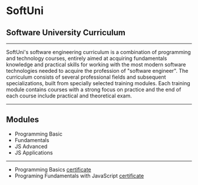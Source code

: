 # SoftUni
## Software University Curriculum
_________________________________________________________________________________________________________________________________________________________________
SoftUni's software engineering curriculum is a combination of programming and technology courses, entirely aimed at acquiring fundamentals knowledge and practical skills for working with the most modern software technologies needed to acquire the profession of "software engineer".
The curriculum consists of several professional fields and subsequent specializations, built from specially selected training modules. Each training module contains courses with a strong focus on practice and the end of each course include practical and theoretical exam.
____________________________________________________________________________________________________________________________________________________________________
## Modules
- Programming Basic
- Fundamentals
- JS Advanced
 - JS Applications

_____________________________________________________________________________________________________________________________________________________________________
- Programming Basics [certificate](https://softuni.bg/certificates/details/116675/db2e9630)
- Programing Fundamentals with JavaScript  [certificate](https://softuni.bg/certificates/details/139070/c4168a8a)
